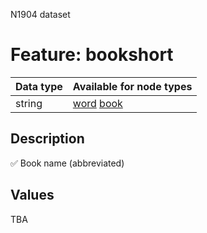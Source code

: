 <p>N1904 dataset</p>

<h1>Feature: bookshort</h1>

<table>
<thead>
<tr>
  <th>Data type</th>
  <th>Available for node types</th>
</tr>
</thead>
<tbody>
<tr>
  <td>string</td>
  <td><A HREF="featurebynodetype.md#word">word</A> <A HREF="featurebynodetype.md#book">book</A></td>
</tr>
</tbody>
</table>

<h2>Description</h2>

<p>✅ Book name (abbreviated)</p>

<h2>Values</h2>

<p>TBA</p>
